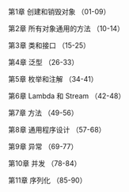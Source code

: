 第1章	创建和销毁对象		（01-09）

第2章	所有对象通用的方法	（10-14）

第3章	类和接口				（15-25）

第4章	泛型				（26-33）

第5章	枚举和注解			（34-41）

第6章	Lambda 和 Stream	（42-48）

第7章	方法				（49-56）

第8章	通用程序设计			（57-68）

第9章	异常				（69-77）

第10章	并发				（78-84）

第11章	序列化				（85-90）

